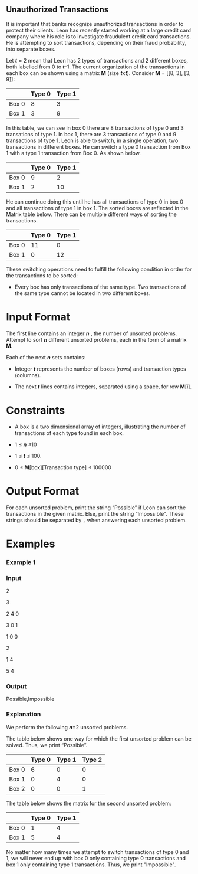 ## Unauthorized Transactions

It is important that banks recognize unauthorized transactions in order to protect their clients. Leon has recently started working at a large credit card company where his role is to investigate fraudulent credit card transactions. He is attempting to sort transactions, depending on their fraud probability, into separate boxes.

Let ***t*** = 2 mean that Leon has 2 types of transactions and 2 different boxes, both labelled from 0 to ***t***-1. The current organization of the transactions in each box can be shown using a matrix **M** (size ***t***x***t***). Consider **M** = [[8, 3], [3, 9]]:

|       | Type 0 | Type 1 |
|-------|--------|--------|
| Box 0 | 8      | 3      |
| Box 1 | 3      | 9      |

In this table, we can see in box 0 there are 8 transactions of type 0 and 3 transations of type 1. In box 1, there are 3 transactions of type 0 and 9 transactions of type 1. Leon is able to switch, in a single operation, two transactions in different boxes. He can switch a type 0 transaction from Box 1 with a type 1 transaction from Box 0. As shown below.

|       | Type 0 | Type 1 |
|-------|--------|--------|
| Box 0 | 9      | 2      |
| Box 1 | 2      | 10     |

He can continue doing this until he has all transactions of type 0 in box 0 and all transactions of type 1 in box 1. The sorted boxes are reflected in the Matrix table below. There can be multiple different ways of sorting the transactions.

|       | Type 0 | Type 1 |
|-------|--------|--------|
| Box 0 | 11     | 0      |
| Box 1 | 0      | 12     |

These switching operations need to fulfill the following condition in order for the transactions to be sorted:

- Every box has only transactions of the same type. Two transactions of the same type cannot be located in two different boxes.


# Input Format

The first line contains an integer ***n*** , the number of unsorted problems. Attempt to sort ***n*** different unsorted problems, each in the form of a matrix **M**.

Each of the next ***n***  sets contains:

- Integer ***t*** represents the number of boxes (rows) and transaction types (columns).

- The next ***t*** lines contains integers, separated using a space, for row **M**[i].

# Constraints

- A box is a two dimensional array of integers, illustrating the number of transactions of each type found in each box.

- 1 ≤ ***n***  ≤10

- 1 ≤ ***t*** ≤ 100.

- 0 ≤ **M**[box][Transaction type] ≤ 100000

# Output Format

For each unsorted problem, print the string “Possible” if Leon can sort the transactions in the given matrix. Else, print the string “Impossible”. These strings should be separated by `,` when answering each unsorted problem.

# Examples

### Example 1

### Input

2

3

2 4 0

3 0 1

1 0 0

2

1 4

5 4

### Output 

Possible,Impossible

### Explanation 

We perform the following ***n***=2 unsorted problems.

The table below shows one way for which the first unsorted problem can be solved. Thus, we print “Possible”.

|       | Type 0 | Type 1 | Type 2 |
|-------|--------|--------|--------|
| Box 0 | 6      | 0      | 0      |
| Box 1 | 0      | 4      | 0      |
| Box 2 | 0      | 0      | 1      |

The table below shows the matrix for the second unsorted problem:

|       | Type 0 | Type 1 |
|-------|--------|--------|
| Box 0 | 1      | 4      |
| Box 1 | 5      | 4      |

No matter how many times we attempt to switch transactions of type 0 and 1, we will never end up with box 0 only containing type 0 transactions and box 1 only containing type 1 transactions. Thus, we print \"Impossible\".